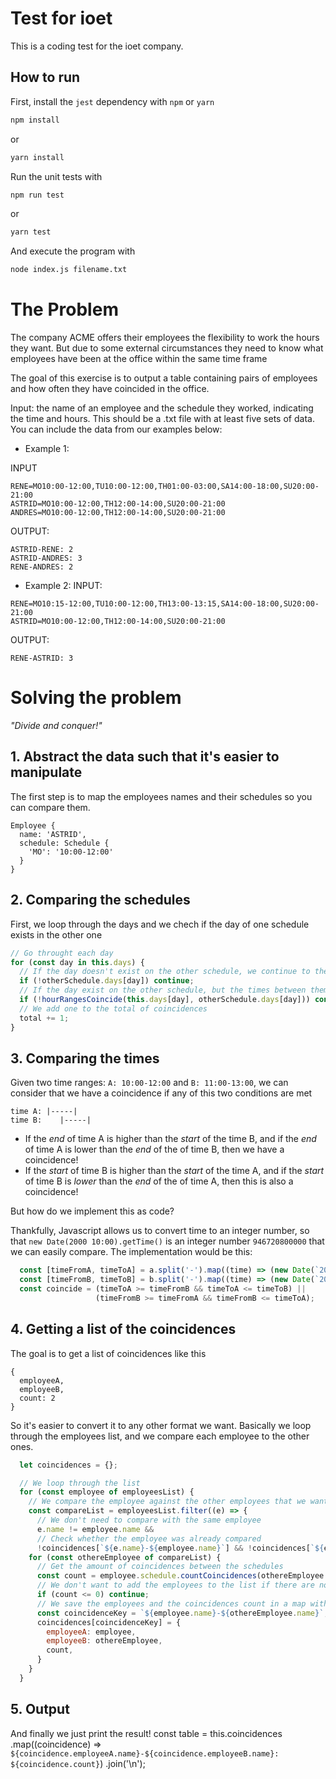 # Test for ioet
This is a coding test for the ioet company.

## How to run
First, install the `jest` dependency with `npm` or `yarn`
```bash
npm install
```
or
```bash
yarn install
```
Run the unit tests with
```bash
npm run test
```
or
```bash
yarn test
```
And execute the program with
```bash
node index.js filename.txt
```

# The Problem
The company ACME offers their employees the flexibility to work the hours they want. But due to some external circumstances they need to know what employees have been at the office within the same time frame

The goal of this exercise is to output a table containing pairs of employees and how often they have coincided in the office.

Input: the name of an employee and the schedule they worked, indicating the time and hours. This should be a .txt file with at least five sets of data. You can include the data from our examples below:

- Example 1:

INPUT
```
RENE=MO10:00-12:00,TU10:00-12:00,TH01:00-03:00,SA14:00-18:00,SU20:00- 21:00
ASTRID=MO10:00-12:00,TH12:00-14:00,SU20:00-21:00
ANDRES=MO10:00-12:00,TH12:00-14:00,SU20:00-21:00
```
OUTPUT:
```
ASTRID-RENE: 2
ASTRID-ANDRES: 3
RENE-ANDRES: 2
```

- Example 2:
INPUT:
```
RENE=MO10:15-12:00,TU10:00-12:00,TH13:00-13:15,SA14:00-18:00,SU20:00-21:00
ASTRID=MO10:00-12:00,TH12:00-14:00,SU20:00-21:00
```
OUTPUT:
```
RENE-ASTRID: 3
```

# Solving the problem
_"Divide and conquer!"_

## 1. Abstract the data such that it's easier to manipulate
The first step is to map the employees names and their schedules so you can compare them.

```
Employee {
  name: 'ASTRID',
  schedule: Schedule {
    'MO': '10:00-12:00'
  }
}
```
## 2. Comparing the schedules
First, we loop through the days and we chech if the day of one schedule exists in the other one
```javascript
// Go throught each day
for (const day in this.days) {
  // If the day doesn't exist on the other schedule, we continue to the next day
  if (!otherSchedule.days[day]) continue;
  // If the day exist on the other schedule, but the times between them doesn't coincide, we go to the next day 
  if (!hourRangesCoincide(this.days[day], otherSchedule.days[day])) continue;
  // We add one to the total of coincidences
  total += 1;
}
```

## 3. Comparing the times
Given two time ranges: `A: 10:00-12:00` and `B: 11:00-13:00`, we can consider that we have a coincidence if any of this two conditions are met
```
time A: |-----|
time B:    |-----|
```
- If the _end_ of time A is higher than the _start_ of the time B, and if the _end_ of time A is lower than the _end_ of the of time B, then we have a coincidence!
- If the _start_ of time B is higher than the _start_ of the time A, and if the _start_ of time B is _lower_ than the _end_ of the of time A, then this is also a coincidence!

But how do we implement this as code?

Thankfully, Javascript allows us to convert time to an integer number, so that `new Date(2000 10:00).getTime()` is an integer number `946720800000` that we can easily compare.
The implementation would be this:
```javascript
  const [timeFromA, timeToA] = a.split('-').map((time) => (new Date(`2000-01-01 ${time}`)).getTime());
  const [timeFromB, timeToB] = b.split('-').map((time) => (new Date(`2000-01-01 ${time}`)).getTime());
  const coincide = (timeToA >= timeFromB && timeToA <= timeToB) ||
                   (timeFromB >= timeFromA && timeFromB <= timeToA);
```

## 4. Getting a list of the coincidences
The goal is to get a list of coincidences like this
```
{
  employeeA,
  employeeB,
  count: 2
}
```
So it's easier to convert it to any other format we want.
Basically we loop through the employees list, and we compare each employee to the other ones.

```javascript
  let coincidences = {};

  // We loop through the list
  for (const employee of employeesList) {
    // We compare the employee against the other employees that we want to compare with
    const compareList = employeesList.filter((e) => {
      // We don't need to compare with the same employee
      e.name != employee.name &&
      // Check whether the employee was already compared
      !coincidences[`${e.name}-${employee.name}`] && !coincidences[`${e.name}-${employee.name}`]);
    for (const othereEmployee of compareList) {
      // Get the amount of coincidences between the schedules
      const count = employee.schedule.countCoincidences(othereEmployee.schedule);
      // We don't want to add the employees to the list if there are no coincidences
      if (count <= 0) continue;
      // We save the employees and the coincidences count in a map with the key EMPLOYEE-EMPLOYEE so we can check latter if they were already compared
      const coincidenceKey = `${employee.name}-${othereEmployee.name}`;
      coincidences[coincidenceKey] = {
        employeeA: employee,
        employeeB: othereEmployee,
        count,
      }
    }
  }
```

## 5. Output
And finally we just print the result!
const table = this.coincidences
      .map((coincidence) => `${coincidence.employeeA.name}-${coincidence.employeeB.name}: ${coincidence.count}`)
      .join('\n');
```
